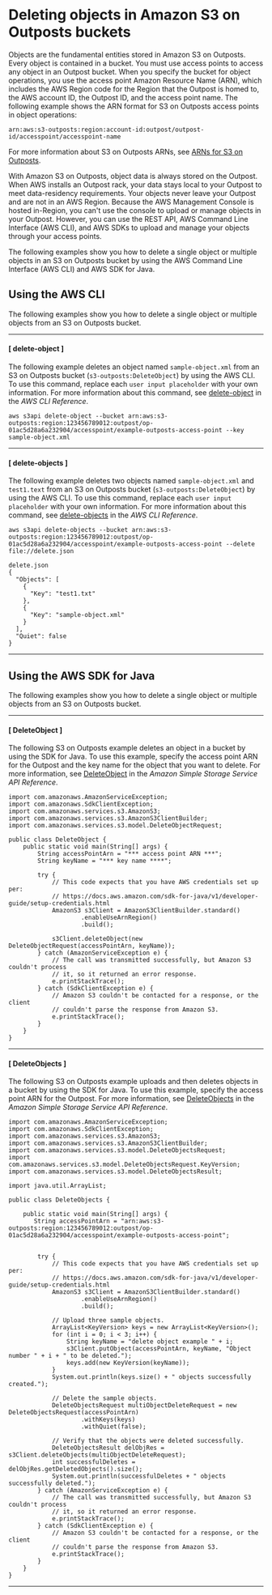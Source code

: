 # Deleting objects in Amazon S3 on Outposts buckets<a name="S3OutpostsDeleteObject"></a>

Objects are the fundamental entities stored in Amazon S3 on Outposts\. Every object is contained in a bucket\. You must use access points to access any object in an Outpost bucket\. When you specify the bucket for object operations, you use the access point Amazon Resource Name \(ARN\), which includes the AWS Region code for the Region that the Outpost is homed to, the AWS account ID, the Outpost ID, and the access point name\. The following example shows the ARN format for S3 on Outposts access points in object operations:

```
arn:aws:s3-outposts:region:account-id:outpost/outpost-id/accesspoint/accesspoint-name
```

For more information about S3 on Outposts ARNs, see [ARNs for S3 on Outposts](S3OutpostsIAM.md#S3OutpostsARN)\.

With Amazon S3 on Outposts, object data is always stored on the Outpost\. When AWS installs an Outpost rack, your data stays local to your Outpost to meet data\-residency requirements\. Your objects never leave your Outpost and are not in an AWS Region\. Because the AWS Management Console is hosted in\-Region, you can't use the console to upload or manage objects in your Outpost\. However, you can use the REST API, AWS Command Line Interface \(AWS CLI\), and AWS SDKs to upload and manage your objects through your access points\.

The following examples show you how to delete a single object or multiple objects in an S3 on Outposts bucket by using the AWS Command Line Interface \(AWS CLI\) and AWS SDK for Java\.

## Using the AWS CLI<a name="S3OutpostsDeleteObjectsCLI"></a>

The following examples show you how to delete a single object or multiple objects from an S3 on Outposts bucket\.







------
#### [ delete\-object ]

The following example deletes an object named `sample-object.xml` from an S3 on Outposts bucket \(`s3-outposts:DeleteObject`\) by using the AWS CLI\. To use this command, replace each `user input placeholder` with your own information\. For more information about this command, see [delete\-object](https://awscli.amazonaws.com/v2/documentation/api/latest/reference/s3api/delete-object.html) in the *AWS CLI Reference*\.

```
aws s3api delete-object --bucket arn:aws:s3-outposts:region:123456789012:outpost/op-01ac5d28a6a232904/accesspoint/example-outposts-access-point --key sample-object.xml
```

------
#### [ delete\-objects ]

The following example deletes two objects named `sample-object.xml` and `test1.text` from an S3 on Outposts bucket \(`s3-outposts:DeleteObject`\) by using the AWS CLI\. To use this command, replace each `user input placeholder` with your own information\. For more information about this command, see [delete\-objects](https://awscli.amazonaws.com/v2/documentation/api/latest/reference/s3api/delete-objects.html) in the *AWS CLI Reference*\.

```
aws s3api delete-objects --bucket arn:aws:s3-outposts:region:123456789012:outpost/op-01ac5d28a6a232904/accesspoint/example-outposts-access-point --delete file://delete.json

delete.json
{
  "Objects": [
    {
      "Key": "test1.txt"
    },
    {
      "Key": "sample-object.xml"
    }
  ],
  "Quiet": false
}
```

------

## Using the AWS SDK for Java<a name="S3OutpostsDeleteObjectsJava"></a>

The following examples show you how to delete a single object or multiple objects from an S3 on Outposts bucket\.

------
#### [ DeleteObject ]

The following S3 on Outposts example deletes an object in a bucket by using the SDK for Java\. To use this example, specify the access point ARN for the Outpost and the key name for the object that you want to delete\. For more information, see [DeleteObject](https://docs.aws.amazon.com/AmazonS3/latest/API/API_DeleteObject.html) in the *Amazon Simple Storage Service API Reference*\.

```
import com.amazonaws.AmazonServiceException;
import com.amazonaws.SdkClientException;
import com.amazonaws.services.s3.AmazonS3;
import com.amazonaws.services.s3.AmazonS3ClientBuilder;
import com.amazonaws.services.s3.model.DeleteObjectRequest;

public class DeleteObject {
    public static void main(String[] args) {
        String accessPointArn = "*** access point ARN ***";
        String keyName = "*** key name ****";

        try {
            // This code expects that you have AWS credentials set up per:
            // https://docs.aws.amazon.com/sdk-for-java/v1/developer-guide/setup-credentials.html
            AmazonS3 s3Client = AmazonS3ClientBuilder.standard()
                    .enableUseArnRegion()
                    .build();

            s3Client.deleteObject(new DeleteObjectRequest(accessPointArn, keyName));
        } catch (AmazonServiceException e) {
            // The call was transmitted successfully, but Amazon S3 couldn't process
            // it, so it returned an error response.
            e.printStackTrace();
        } catch (SdkClientException e) {
            // Amazon S3 couldn't be contacted for a response, or the client
            // couldn't parse the response from Amazon S3.
            e.printStackTrace();
        }
    }
}
```

------
#### [ DeleteObjects ]

The following S3 on Outposts example uploads and then deletes objects in a bucket by using the SDK for Java\. To use this example, specify the access point ARN for the Outpost\. For more information, see [DeleteObjects](https://docs.aws.amazon.com/AmazonS3/latest/API/API_DeleteObjects.html) in the *Amazon Simple Storage Service API Reference*\.

```
import com.amazonaws.AmazonServiceException;
import com.amazonaws.SdkClientException;
import com.amazonaws.services.s3.AmazonS3;
import com.amazonaws.services.s3.AmazonS3ClientBuilder;
import com.amazonaws.services.s3.model.DeleteObjectsRequest;
import com.amazonaws.services.s3.model.DeleteObjectsRequest.KeyVersion;
import com.amazonaws.services.s3.model.DeleteObjectsResult;

import java.util.ArrayList;

public class DeleteObjects {

    public static void main(String[] args) {
       String accessPointArn = "arn:aws:s3-outposts:region:123456789012:outpost/op-01ac5d28a6a232904/accesspoint/example-outposts-access-point";
        

        try {
            // This code expects that you have AWS credentials set up per:
            // https://docs.aws.amazon.com/sdk-for-java/v1/developer-guide/setup-credentials.html
            AmazonS3 s3Client = AmazonS3ClientBuilder.standard()
                    .enableUseArnRegion()
                    .build();

            // Upload three sample objects.
            ArrayList<KeyVersion> keys = new ArrayList<KeyVersion>();
            for (int i = 0; i < 3; i++) {
                String keyName = "delete object example " + i;
                s3Client.putObject(accessPointArn, keyName, "Object number " + i + " to be deleted.");
                keys.add(new KeyVersion(keyName));
            }
            System.out.println(keys.size() + " objects successfully created.");

            // Delete the sample objects.
            DeleteObjectsRequest multiObjectDeleteRequest = new DeleteObjectsRequest(accessPointArn)
                    .withKeys(keys)
                    .withQuiet(false);

            // Verify that the objects were deleted successfully.
            DeleteObjectsResult delObjRes = s3Client.deleteObjects(multiObjectDeleteRequest);
            int successfulDeletes = delObjRes.getDeletedObjects().size();
            System.out.println(successfulDeletes + " objects successfully deleted.");
        } catch (AmazonServiceException e) {
            // The call was transmitted successfully, but Amazon S3 couldn't process
            // it, so it returned an error response.
            e.printStackTrace();
        } catch (SdkClientException e) {
            // Amazon S3 couldn't be contacted for a response, or the client
            // couldn't parse the response from Amazon S3.
            e.printStackTrace();
        }
    }
}
```

------